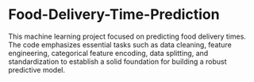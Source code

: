 # Food-Delivery-Time-Prediction
This machine learning project focused on predicting food delivery times. The code emphasizes essential tasks such as data cleaning, feature engineering, categorical feature encoding, data splitting, and standardization to establish a solid foundation for building a robust predictive model.
